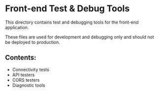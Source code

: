 # Front-end Test & Debug Tools

This directory contains test and debugging tools for the front-end application.

These files are used for development and debugging only and should not be deployed to production.

## Contents:

- Connectivity tests
- API testers
- CORS testers
- Diagnostic tools
